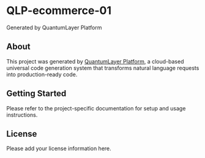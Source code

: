 # QLP-ecommerce-01

Generated by QuantumLayer Platform

## About

This project was generated by [QuantumLayer Platform](https://quantumlayer.io), a cloud-based universal code generation system that transforms natural language requests into production-ready code.

## Getting Started

Please refer to the project-specific documentation for setup and usage instructions.

## License

Please add your license information here.
